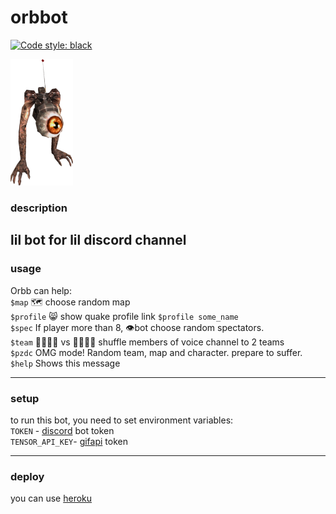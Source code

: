 # orbbot
[![Code style: black](https://img.shields.io/badge/code%20style-black-000000.svg)](https://github.com/psf/black)

<img src="orbb.png" width="100">

### description
lil bot for lil discord channel
---
### usage
Orbb can help:  
`$map`     🗺️ choose random map  
`$profile` 😸 show quake profile link `$profile some_name`  
`$spec`    If player more than 8, 👁️bot choose random spectators.  
`$team`    👨‍👩‍👧‍👦 vs 👨‍👨‍👧‍👧 shuffle members of voice channel to 2 teams  
`$pzdc`    OMG mode! Random team, map and character. prepare to suffer.
`$help`    Shows this message


---
### setup
to run this bot, you need to set environment variables:  
`TOKEN` - [discord](https://discord.com/developers/docs/intro) bot token  
`TENSOR_API_KEY`- [gifapi](https://tenor.com/gifapi/documentation) token 

---
### deploy
you can use [heroku](https://www.heroku.com/)